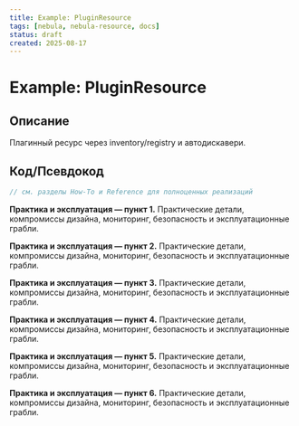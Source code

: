 ```yaml
---
title: Example: PluginResource
tags: [nebula, nebula-resource, docs]
status: draft
created: 2025-08-17
---
```


# Example: PluginResource

## Описание
Плагинный ресурс через inventory/registry и автодискавери.

## Код/Псевдокод
```rust
// см. разделы How-To и Reference для полноценных реализаций
```

**Практика и эксплуатация — пункт 1.** Практические детали, компромиссы дизайна, мониторинг, безопасность и эксплуатационные грабли.

**Практика и эксплуатация — пункт 2.** Практические детали, компромиссы дизайна, мониторинг, безопасность и эксплуатационные грабли.

**Практика и эксплуатация — пункт 3.** Практические детали, компромиссы дизайна, мониторинг, безопасность и эксплуатационные грабли.

**Практика и эксплуатация — пункт 4.** Практические детали, компромиссы дизайна, мониторинг, безопасность и эксплуатационные грабли.

**Практика и эксплуатация — пункт 5.** Практические детали, компромиссы дизайна, мониторинг, безопасность и эксплуатационные грабли.

**Практика и эксплуатация — пункт 6.** Практические детали, компромиссы дизайна, мониторинг, безопасность и эксплуатационные грабли.
